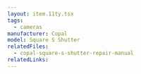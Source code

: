 ```yaml
---
layout: item.11ty.tsx
tags:
  - cameras
manufacturer: Copal
model: Square S Shutter
relatedFiles:
  - copal-square-s-shutter-repair-manual
relatedLinks:
---
```

